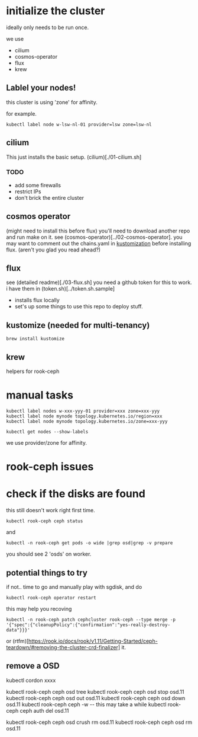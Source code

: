 # initialize the cluster
ideally only needs to be run once.

we use 
* cilium
* cosmos-operator
* flux
* krew
## Lablel your nodes!
this cluster is using 'zone' for affinity.

for example. 
```
kubectl label node w-lsw-nl-01 provider=lsw zone=lsw-nl
```
## cilium
This just installs the basic setup. (cilium)[./01-cilium.sh]

### TODO
* add some firewalls
* restrict IPs
* don't brick the entire cluster

## cosmos operator
(might need to install this before flux)
you'll need to download another repo and run make on it. see (cosmos-operator)[../02-cosmos-operator].
you may want to comment out the chains.yaml in [kustomization](/clusters/main-cluster/flux-system/kustomization.yaml) before installing flux. (aren't you glad you read ahead?)

## flux
see (detailed readme)[./03-flux.sh]
you need a github token for this to work. i have them in (token.sh)[../token.sh.sample] 

* installs flux locally
* set's up some things to use this repo to deploy stuff.

## kustomize (needed for multi-tenancy)
```
brew install kustomize
```


## krew
helpers for rook-ceph
# manual tasks
```
kubectl label nodes w-xxx-yyy-01 provider=xxx zone=xxx-yyy
kubectl label node mynode topology.kubernetes.io/region=xxx
kubectl label node mynode topology.kubernetes.io/zone=xxx-yyy

kubectl get nodes --show-labels
```
we use provider/zone for affinity.

# rook-ceph issues
# check if the disks are found
this still doesn't work right first time.
```
kubectl rook-ceph ceph status
```
and
```
kubectl -n rook-ceph get pods -o wide |grep osd|grep -v prepare
```
you should see 2 'osds' on worker.
## potential things to try
if not.. time to go and manually play with sgdisk, and do
```
kubectl rook-ceph operator restart
```


this may help you recoving
```
kubectl -n rook-ceph patch cephcluster rook-ceph --type merge -p '{"spec":{"cleanupPolicy":{"confirmation":"yes-really-destroy-data"}}}'
```
or (rtfm)[https://rook.io/docs/rook/v1.11/Getting-Started/ceph-teardown/#removing-the-cluster-crd-finalizer] it.

## remove a OSD
kubectl cordon xxxx

kubectl rook-ceph ceph osd tree
kubectl rook-ceph ceph osd stop osd.11
kubectl rook-ceph ceph osd out osd.11
kubectl rook-ceph ceph osd down osd.11
kubectl rook-ceph ceph -w
-- this may take a while
kubectl rook-ceph ceph auth del osd.11

kubectl rook-ceph ceph osd crush rm osd.11
kubectl rook-ceph ceph osd rm osd.11